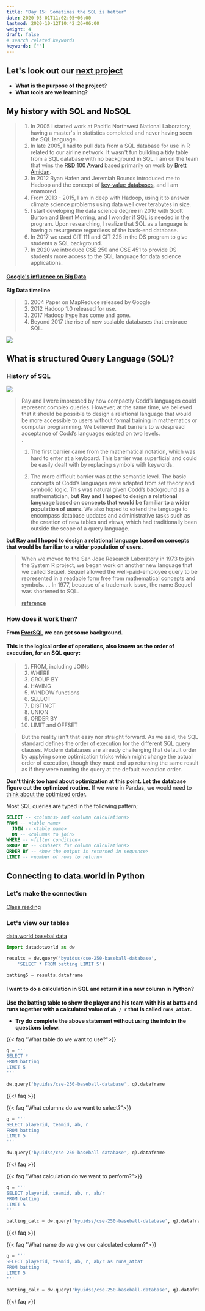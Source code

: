 ```yaml
---
title: "Day 15: Sometimes the SQL is better"
date: 2020-05-01T11:02:05+06:00
lastmod: 2020-10-12T10:42:26+06:00
weight: 4
draft: false
# search related keywords
keywords: [""]
---
```


## Let's look out our [next project](../)

- __What is the purpose of the project?__
- __What tools are we learning?__

## My history with SQL and NoSQL

> 1. In 2005 I started work at Pacific Northwest National Laboratory, having a master's in statistics completed and never having seen the SQL language.
> 2. In late 2005, I had to pull data from a SQL database for use in R related to our airline network.  It wasn't fun building a tidy table from a SQL database with no background in SQL. I am on the team that wins the [R&D 100 Award](https://www.pnnl.gov/about/rd100awards.asp) based primarily on work by [Brett Amidan](https://www.linkedin.com/in/brett-amidan-0a0bb326/). 
> 3. In 2012 Ryan Hafen and Jeremiah Rounds introduced me to Hadoop and the concept of [key-value databases](https://aws.amazon.com/nosql/key-value/), and I am enamored. 
> 4. From 2013 - 2015, I am in deep with Hadoop, using it to answer climate science problems using data well over terabytes in size.
> 5. I start developing the data science degree in 2016 with Scott Burton and Brent Morring, and I wonder if SQL is needed in the program. Upon researching, I realize that SQL as a language is having a resurgence regardless of the back-end database.
> 6. In 2017 we used CIT 111 and CIT 225 in the DS program to give students a SQL background.  
> 7. In 2020 we introduce CSE 250 and CSE 451 to provide DS students more access to the SQL language for data science applications.

#### [Google's influence on Big Data](https://medium.com/@garyorenstein/did-google-send-the-big-data-industry-on-a-10-year-head-fake-9c94d553925a)

__Big Data timeline__   

> 1. 2004 Paper on MapReduce released by Google
> 2. 2012 Hadoop 1.0 released for use.
> 3. 2017 Hadoop hype has come and gone.
> 4. Beyond 2017 the rise of new scalable databases that embrace SQL.

![](https://blog.timescale.com/content/images/2018/12/image-112.png)

## What is structured Query Language (SQL)?

### History of SQL

![](https://blog.timescale.com/content/images/2018/12/image-107.png)

> Ray and I were impressed by how compactly Codd’s languages could represent complex queries. However, at the same time, we believed that it should be possible to design a relational language that would be more accessible to users without formal training in mathematics or computer programming. We believed that barriers to widespread acceptance of Codd’s languages existed on two levels.    
>   .
>   
> 1. The first barrier came from the mathematical notation, which was hard to enter at a keyboard. This barrier was superficial and could be easily dealt with by replacing symbols with keywords.
>
> 2. The more difficult barrier was at the semantic level. The basic concepts of Codd’s languages were adapted from set theory and symbolic logic. This was natural given Codd’s background as a mathematician, __but Ray and I hoped to design a relational language based on concepts that would be familiar to a wider population of users.__ We also hoped to extend the language to encompass database updates and administrative tasks such as the creation of new tables and views, which had traditionally been outside the scope of a query language.

__but Ray and I hoped to design a relational language based on concepts that would be familiar to a wider population of users.__

> When we moved to the San Jose Research Laboratory in 1973 to join the System R project, we began work on another new language that we called Sequel. Sequel allowed the well-paid-employee query to be represented in a readable form free from mathematical concepts and symbols. ... In 1977, because of a trademark issue, the name Sequel was shortened to SQL.
>
> [reference](https://ieeexplore.ieee.org/stamp/stamp.jsp?arnumber=6359709)

### How does it work then?

__From [EverSQL](https://www.eversql.com/sql-order-of-operations-sql-query-order-of-execution/) we can get some background.__

#### This is the logical order of operations, also known as the order of execution, for an SQL query:

> 1. FROM, including JOINs
> 1. WHERE
> 1. GROUP BY
> 1. HAVING
> 1. WINDOW functions
> 1. SELECT
> 1. DISTINCT
> 1. UNION
> 1. ORDER BY
> 1. LIMIT and OFFSET

> But the reality isn't that easy nor straight forward. As we said, the SQL standard defines the order of execution for the different SQL query clauses. Modern databases are already challenging that default order by applying some optimization tricks which might change the actual order of execution, though they must end up returning the same result as if they were running the query at the default execution order.

__Don't think too hard about optimization at this point.  Let the database figure out the optimized routine.__  If we were in Pandas, we would need to [think about the optimized order](https://medium.com/swlh/reproducing-sql-queries-in-python-codes-35d90f716b1a).

Most SQL queries are typed in the following pattern;

```SQL
SELECT -- <columns> and <column calculations>
FROM -- <table name>
  JOIN -- <table name>
  ON -- <columns to join>
WHERE -- <filter condition>
GROUP BY -- <subsets for column calculations>
ORDER BY -- <how the output is returned in sequence>
LIMIT -- <number of rows to return>
```

## Connecting to data.world in Python

### Let's make the connection

[Class reading](../../course-materials/sql-for-data-science/)

### Let's view our tables

[data.world basebal data](https://data.world/byuidss/cse-250-baseball-database/workspace)


```python
import datadotworld as dw

results = dw.query('byuidss/cse-250-baseball-database', 
    'SELECT * FROM batting LIMIT 5')

batting5 = results.dataframe
```

#### I want to do a calculation in SQL and return it in a new column in Python?

__Use the batting table to show the player and his team with his at batts and runs together with a calculated value of `ab / r` that is called `runs_atbat`.__

- __Try do complete the above statement without using the info in the questions below.__

{{< faq "What table do we want to use?">}}

```python
q = '''
SELECT *
FROM batting
LIMIT 5
'''

dw.query('byuidss/cse-250-baseball-database', q).dataframe

```

{{</ faq >}}




{{< faq "What columns do we want to select?">}}

```python
q = '''
SELECT playerid, teamid, ab, r
FROM batting
LIMIT 5
'''

dw.query('byuidss/cse-250-baseball-database', q).dataframe

```

{{</ faq >}}


{{< faq "What calculation do we want to perform?">}}


```python
q = '''
SELECT playerid, teamid, ab, r, ab/r 
FROM batting
LIMIT 5
'''

batting_calc = dw.query('byuidss/cse-250-baseball-database', q).dataframe

```


{{</ faq >}}


{{< faq "What name do we give our calculated column?">}}


```python
q = '''
SELECT playerid, teamid, ab, r, ab/r as runs_atbat
FROM batting
LIMIT 5
'''

batting_calc = dw.query('byuidss/cse-250-baseball-database', q).dataframe

```


{{</ faq >}}



